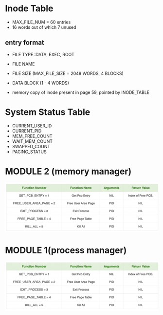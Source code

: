 # Inode Table

- MAX_FILE_NUM = 60 entries
- 16 words out of which 7 unused

## entry format

- FILE TYPE :DATA, EXEC, ROOT
- FILE NAME
- FILE SIZE (MAX_FILE_SIZE = 2048 WORDS, 4 BLOCKS)
- DATA BLOCK (1 - 4 WORDS)

- memory copy of inode present in page 59, pointed by INODE_TABLE

# System Status Table

- CURRENT_USER_ID
- CURRENT_PID
- MEM_FREE_COUNT
- WAIT_MEM_COUNT
- SWAPPED_COUNT
- PAGING_STATUS

# MODULE 2 (memory manager)

![alt text](./MOD_1.png)

# MODULE 1(process manager)

![alt text](./MOD_1.png)
